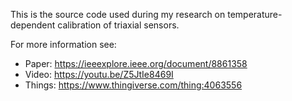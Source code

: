 This is the source code used during my research on temperature-dependent calibration of triaxial sensors.

For more information see:
- Paper: https://ieeexplore.ieee.org/document/8861358
- Video: https://youtu.be/Z5JtIe8469I
- Things: https://www.thingiverse.com/thing:4063556
